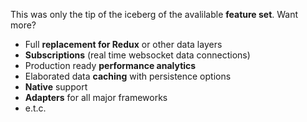 This was only the tip of the iceberg of the avalilable **feature set**. Want
more?

* Full **replacement for Redux** or other data layers
* **Subscriptions** (real time websocket data connections)
* Production ready **performance analytics**
* Elaborated data **caching** with persistence options
* **Native** support
* **Adapters** for all major frameworks
* e.t.c.
